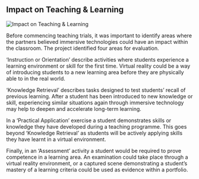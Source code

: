 ## Impact on Teaching & Learning

![Impact on Teaching & Learning](/images/about/impact-on-teaching-learning.jpg "Impact on Teaching & Learning")

Before commencing teaching trials, it was important to identify areas where the partners believed immersive technologies could have an impact within the classroom. The project identified four areas for evaluation.

‘Instruction or Orientation’ describe activities where students experience a learning environment or skill for the first time. Virtual reality could be a way of introducing students to a new learning area before they are physically able to in the real world.

‘Knowledge Retrieval’ describes tasks designed to test students’ recall of previous learning. After a student has been introduced to new knowledge or skill, experiencing similar situations again through immersive technology may help to deepen and accelerate long-term learning.

In a ‘Practical Application’ exercise a student demonstrates skills or knowledge they have developed during a teaching programme. This goes beyond ‘Knowledge Retrieval’ as students will be actively applying skills they have learnt in a virtual environment.

Finally, in an ‘Assessment’ activity a student would be required to prove competence in a learning area. An examination could take place through a virtual reality environment, or a captured scene demonstrating a student’s mastery of a learning criteria could be used as evidence within a portfolio. 
